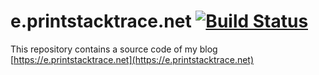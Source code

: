 # e.printstacktrace.net [![Build Status](https://travis-ci.org/wololock/wololock.github.io.svg?branch=develop)](https://travis-ci.org/wololock/wololock.github.io)

This repository contains a source code of my blog [https://e.printstacktrace.net](https://e.printstacktrace.net)

